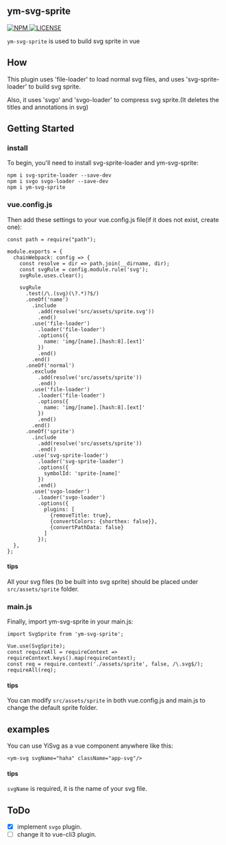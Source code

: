 ## ym-svg-sprite

<a href="https://www.npmjs.com/package/ym-svg-sprite">
  <img src="https://img.shields.io/npm/v/ym-svg-sprite.svg" alt="NPM">
</a>
<a href="https://github.com/sishenhei7/ym-svg-sprite/blob/master/LICENSE">
  <img src="https://img.shields.io/github/license/mashape/apistatus.svg" alt="LICENSE">
</a>

`ym-svg-sprite` is used to build svg sprite in vue

## How

This plugin uses 'file-loader' to load normal svg files, and uses 'svg-sprite-loader' to build svg sprite.

Also, it uses 'svgo' and 'svgo-loader' to compress svg sprite.(It deletes the titles and annotations in svg)

## Getting Started

### install

To begin, you'll need to install svg-sprite-loader and ym-svg-sprite:

```
npm i svg-sprite-loader --save-dev
npm i svgo svgo-loader --save-dev
npm i ym-svg-sprite
```

### vue.config.js

Then add these settings to your vue.config.js file(if it does not exist, create one):

```
const path = require("path");

module.exports = {
  chainWebpack: config => {
    const resolve = dir => path.join(__dirname, dir);
    const svgRule = config.module.rule('svg');
    svgRule.uses.clear();

    svgRule
      .test(/\.(svg)(\?.*)?$/)
      .oneOf('name')
        .include
          .add(resolve('src/assets/sprite.svg'))
          .end()
        .use('file-loader')
          .loader('file-loader')
          .options({
            name: 'img/[name].[hash:8].[ext]'
          })
          .end()
        .end()
      .oneOf('normal')
        .exclude
          .add(resolve('src/assets/sprite'))
          .end()
        .use('file-loader')
          .loader('file-loader')
          .options({
            name: 'img/[name].[hash:8].[ext]'
          })
          .end()
        .end()
      .oneOf('sprite')
        .include
          .add(resolve('src/assets/sprite'))
          .end()
        .use('svg-sprite-loader')
          .loader('svg-sprite-loader')
          .options({
            symbolId: 'sprite-[name]'
          })
          .end()
        .use('svgo-loader')
          .loader('svgo-loader')
          .options({
            plugins: [
              {removeTitle: true},
              {convertColors: {shorthex: false}},
              {convertPathData: false}
            ]
          });
  },
};
```

#### tips
All your svg files (to be built into svg sprite) should be placed under `src/assets/sprite` folder.

### main.js

Finally, import ym-svg-sprite in your main.js:

```
import SvgSprite from 'ym-svg-sprite';

Vue.use(SvgSprite);
const requireAll = requireContext => requireContext.keys().map(requireContext);
const req = require.context('./assets/sprite', false, /\.svg$/);
requireAll(req);
```

#### tips
You can modify `src/assets/sprite` in both vue.config.js and main.js to change the default sprite folder.


## examples

You can use YiSvg as a vue component anywhere like this:

```
<ym-svg svgName="haha" className="app-svg"/>
```

#### tips
`svgName` is required, it is the name of your svg file.

## ToDo

- [x] implement `svgo` plugin.
- [ ] change it to vue-cli3 plugin.
